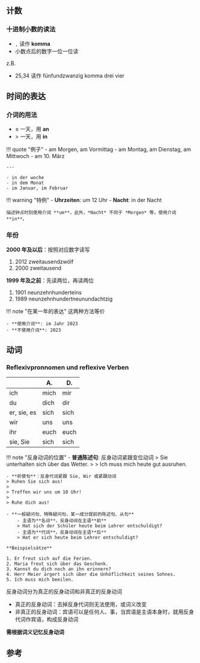 ## 计数

### 十进制小数的读法

- `,` 读作 **komma**
- 小数点后的数字一位一位读

z.B.

- 25,34 读作 fünfundzwanzig komma drei vier

## 时间的表达

### 介词的用法

- $\leq$ 一天，用 **an**
- $>$ 一天，用 **in**

!!! quote "例子"
    - am Morgen, am Vormittag
    - am Montag, am Dienstag, am Mittwoch
    - am 10. März

    ---

    - in der woche
    - in dem Monat
    - im Januar, im Februar

!!! warning "特例"
    - **Uhrzeiten**: um 12 Uhr
    - **Nacht**: in der Nacht

    描述钟点时刻使用介词 **um**，此外，*Nacht* 不同于 *Morgen* 等，使用介词 **in**。

### 年份

**2000 年及以后**：按照对应数字读写

1. 2012 zweitausendzwölf
2. 2000 zweitausend

**1999 年及之前**：先读两位，再读两位

1. 1901 neunzehnhunderteins
2. 1989 neunzehnhundertneunundachtzig

!!! note "在某一年的表达"
    这两种方法等价

    - **使用介词**: im Jahr 2023
    - **不使用介词**: 2023

## 动词

### Reflexivpronnomen und reflexive Verben

|             | A.   | D.   |
| ----------- | ---- | ---- |
| ich         | mich | mir  |
| du          | dich | dir  |
| er, sie, es | sich | sich |
| wir         | uns  | uns  |
| ihr         | euch | euch |
| sie, Sie    | sich | sich |

!!! note "反身动词的位置"
    - **普通陈述句**: 反身动词紧跟变位动词
    > Sie unterhalten sich über das Wetter.
    >
    > Ich muss mich heute gut ausruhen.
    
    - **祈使句**：反身代词紧跟 Sie, Wir 或紧跟动词
    > Ruhen Sie sich aus!
    >
    > Treffen wir uns um 10 Uhr!
    >
    > Ruhe dich aus!

    - **一般疑问句、特殊疑问句，某一成分提前的陈述句、从句**
        - 主语为**名词**，反身动词在主语**前**
        > Hat sich der Schüler heute beim Lehrer entschuldigt?
        - 主语为**代词**，反身动词在主语**后**
        > Hat er sich heute beim Lehrer entschuldigt?

    **Beispielsätze**

    1. Er freut sich auf die Ferien.
    2. Maria freut sich über das Geschenk.
    3. Kannst du dich noch an ihn erinnern?
    4. Herr Meier ärgert sich über die Unhöflichkeit seines Sohnes.
    5. Ich muss mich beeilen.

反身动词分为真正的反身动词和非真正的反身动词

- 真正的反身动词：去掉反身代词则无法使用，或词义改变
- 非真正的反身动词：宾语可以是任何人、事，当宾语是主语本身时，就用反身代词作宾语，构成反身动词

**需根据词义记忆反身动词**

## 参考
